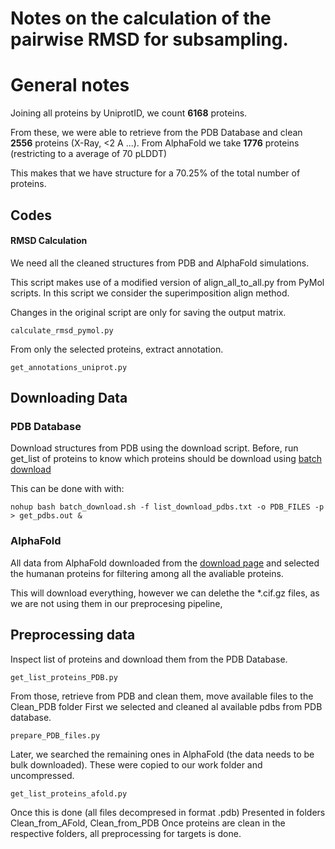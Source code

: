 Notes on the calculation of the pairwise RMSD for subsampling. 
======
# General notes

Joining all proteins by UniprotID, we count **6168** proteins.

From these, we were able to retrieve from the PDB Database and clean **2556** proteins (X-Ray, <2 A ...).
From AlphaFold we take **1776** proteins (restricting to a average of 70 pLDDT)

This makes that we have structure for a 70.25% of the total number of proteins.

## Codes
#### RMSD Calculation
We need all the cleaned structures from PDB and AlphaFold simulations.

This script makes use of a modified version of align_all_to_all.py from PyMol scripts.
In this script we consider the superimposition align method.

Changes in the original script are only for saving the output matrix. 


```
calculate_rmsd_pymol.py
```


From only the selected proteins, extract annotation. 

```
get_annotations_uniprot.py 
```



## Downloading Data

### PDB Database

Download structures from PDB using the download script.
Before, run get_list of proteins to know which proteins should be download using
[batch download](https://www.rcsb.org/docs/programmatic-access/batch-downloads-with-shell-script)

This can be done with with:

```
nohup bash batch_download.sh -f list_download_pdbs.txt -o PDB_FILES -p > get_pdbs.out &
```


### AlphaFold

All data from AlphaFold downloaded from the [download page](https://alphafold.ebi.ac.uk/download)
and selected the humanan proteins for filtering among all the avaliable proteins.

This will download everything, however we can delethe the  *.cif.gz files, as we are not using them in our preprocesing pipeline,


## Preprocessing data

Inspect list of proteins and download them from the PDB Database.

```
get_list_proteins_PDB.py
```

From those, retrieve from PDB and clean them, move available files to the Clean_PDB folder
First we selected and cleaned al available pdbs from PDB database.

```
prepare_PDB_files.py
```

Later, we searched the remaining ones in AlphaFold (the data needs to be bulk downloaded).
These were copied to our work folder and uncompressed. 
```
get_list_proteins_afold.py
```

Once this is done (all files decompresed in format .pdb)
Presented in folders Clean_from_AFold, Clean_from_PDB
Once proteins are clean in the respective folders, all preprocessing for targets is done. 

